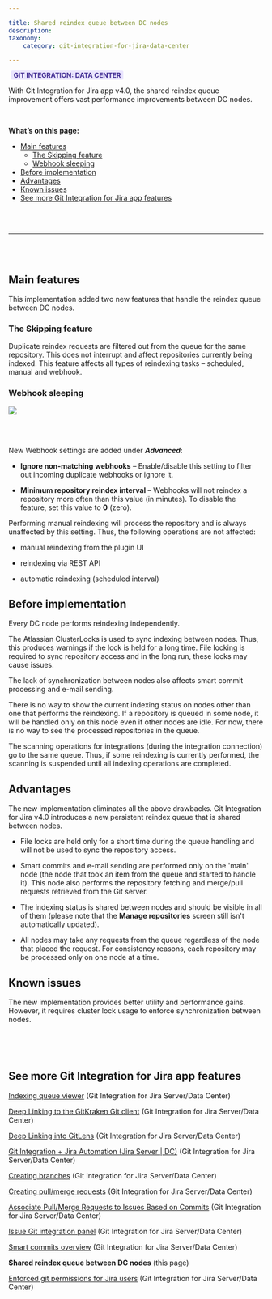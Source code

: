 ```yaml
---

title: Shared reindex queue between DC nodes
description:
taxonomy:
    category: git-integration-for-jira-data-center

---
```


<b style='background-color:#EAE5FE; padding:1px 5px; color:#412C92; border-radius:3px; margin: 0 5px; font-size: small;'>GIT INTEGRATION: DATA CENTER</b>

With Git Integration for Jira app v4.0, the shared reindex queue improvement offers vast performance improvements between DC nodes.

<br>

**What’s on this page:**
- [Main features](#main-features)
  - [The Skipping feature](#the-skipping-feature)
  - [Webhook sleeping](#webhook-sleeping)
- [Before implementation](#before-implementation)
- [Advantages](#advantages)
- [Known issues](#known-issues)
- [See more Git Integration for Jira app features](#see-more-git-integration-for-jira-app-features)

<br>
<br>
<hr>
<br>
<br>

## Main features

This implementation added two new features that handle the reindex queue between DC nodes.

### The Skipping feature

Duplicate reindex requests are filtered out from the queue for the same repository. This does not interrupt and affect repositories currently being indexed. This feature affects all types of reindexing tasks – scheduled, manual and webhook.

### Webhook sleeping

![](/wp-content/uploads/gij-gitserver-webhooks-new-feature.png)

<br>
<br>

New Webhook settings are added under _**Advanced**_:

*   **Ignore non-matching webhooks** – Enable/disable this setting to filter out incoming duplicate webhooks or ignore it.

*   **Minimum repository reindex interval** – Webhooks will not reindex a repository more often than this value (in minutes). To disable the feature, set this value to **0** (zero).


Performing manual reindexing will process the repository and is always unaffected by this setting. Thus, the following operations are not affected:

*   manual reindexing from the plugin UI

*   reindexing via REST API

*   automatic reindexing (scheduled interval)


## Before implementation

Every DC node performs reindexing independently.

The Atlassian ClusterLocks is used to sync indexing between nodes. Thus, this produces warnings if the lock is held for a long time. File locking is required to sync repository access and in the long run, these locks may cause issues.

The lack of synchronization between nodes also affects smart commit processing and e-mail sending.

There is no way to show the current indexing status on nodes other than one that performs the reindexing. If a repository is queued in some node, it will be handled only on this node even if other nodes are idle. For now, there is no way to see the processed repositories in the queue.

The scanning operations for integrations (during the integration connection) go to the same queue. Thus, if some reindexing is currently performed, the scanning is suspended until all indexing operations are completed.

## Advantages

The new implementation eliminates all the above drawbacks. Git Integration for Jira v4.0 introduces a new persistent reindex queue that is shared between nodes.

*   File locks are held only for a short time during the queue handling and will not be used to sync the repository access.

*   Smart commits and e-mail sending are performed only on the 'main' node (the node that took an item from the queue and started to handle it). This node also performs the repository fetching and merge/pull requests retrieved from the Git server.

*   The indexing status is shared between nodes and should be visible in all of them (please note that the **Manage repositories** screen still isn't automatically updated).

*   All nodes may take any requests from the queue regardless of the node that placed the request. For consistency reasons, each repository may be processed only on one node at a time.


## Known issues

The new implementation provides better utility and performance gains. However, it requires cluster lock usage to enforce synchronization between nodes.

<br>

<p>&nbsp;</p>

## See more Git Integration for Jira app features

[Indexing queue viewer](/git-integration-for-jira-data-center/Indexing-queue-viewer-gij-self-managed) (Git Integration for Jira Server/Data Center)

[Deep Linking to the GitKraken Git client](/git-integration-for-jira-data-center/Deep-Linking-to-the-GitKraken-Git-client-gij-self-managed) (Git Integration for Jira Server/Data Center)

[Deep Linking into GitLens](/git-integration-for-jira-data-center/Deep-Linking-into-GitLens-gij-self-managed) (Git Integration for Jira Server/Data Center)

[Git Integration + Jira Automation (Jira Server \| DC)](/git-integration-for-jira-data-center/Git-integration-plus-Jira-automation-gij-self-managed) (Git Integration for Jira Server/Data Center)

[Creating branches](/git-integration-for-jira-data-center/Creating-branches-gij-self-managed) (Git Integration for Jira Server/Data Center)

[Creating pull/merge requests](/git-integration-for-jira-data-center/Creating-pull-merge-requests-gij-self-managed) (Git Integration for Jira Server/Data Center)

[Associate Pull/Merge Requests to Issues Based on Commits](/git-integration-for-jira-data-center/Associate-Pull-Merge-Requests-to-Issues-Based-on-Commits-gij-self-managed) (Git Integration for Jira Server/Data Center)

[Issue Git integration panel](/git-integration-for-jira-data-center/Issue-Git-integration-panel-gij-self-managed) (Git Integration for Jira Server/Data Center)

[Smart commits overview](/git-integration-for-jira-data-center/Smart-commits-overview-gij-self-managed) (Git Integration for Jira Server/Data Center)

**Shared reindex queue between DC nodes** (this page)

[Enforced git permissions for Jira users](/git-integration-for-jira-data-center/Enforced-git-permissions-for-Jira-users-gij-self-managed) (Git Integration for Jira Server/Data Center)

